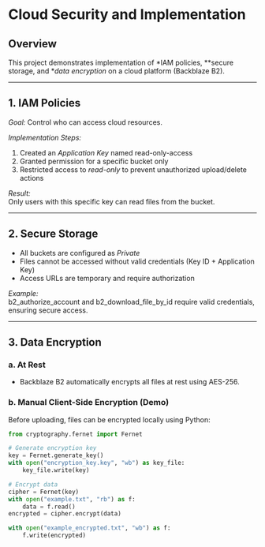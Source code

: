 # Cloud Security and Implementation

## Overview
This project demonstrates implementation of *IAM policies, **secure storage, and **data encryption* on a cloud platform (Backblaze B2).

---

## 1. IAM Policies

*Goal:* Control who can access cloud resources.

*Implementation Steps:*
1. Created an *Application Key* named read-only-access
2. Granted permission for a specific bucket only
3. Restricted access to *read-only* to prevent unauthorized upload/delete actions

*Result:*  
Only users with this specific key can read files from the bucket.

---

## 2. Secure Storage

- All buckets are configured as *Private*
- Files cannot be accessed without valid credentials (Key ID + Application Key)
- Access URLs are temporary and require authorization

*Example:*  
b2_authorize_account and b2_download_file_by_id require valid credentials, ensuring secure access.

---

## 3. Data Encryption

### a. At Rest
- Backblaze B2 automatically encrypts all files at rest using AES-256.

### b. Manual Client-Side Encryption (Demo)
Before uploading, files can be encrypted locally using Python:

```python
from cryptography.fernet import Fernet

# Generate encryption key
key = Fernet.generate_key()
with open("encryption_key.key", "wb") as key_file:
    key_file.write(key)

# Encrypt data
cipher = Fernet(key)
with open("example.txt", "rb") as f:
    data = f.read()
encrypted = cipher.encrypt(data)

with open("example_encrypted.txt", "wb") as f:
    f.write(encrypted)

